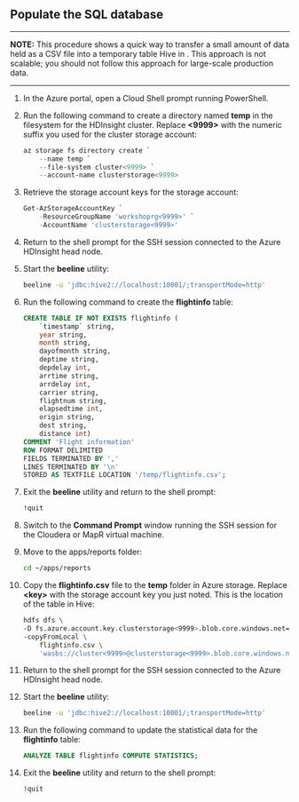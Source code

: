 ## Populate the SQL database

---

**NOTE:**
This procedure shows a quick way to transfer a small amount of data held as a CSV file into a temporary table Hive in . This approach is not scalable; you should not follow this approach for large-scale production data.

---

1.  In the Azure portal, open a Cloud Shell prompt running PowerShell.

1. Run the following command to create a directory named **temp** in the filesystem for the HDInsight cluster. Replace **\<9999\>** with the numeric suffix you used for the cluster storage account:

    ```PowerShell
    az storage fs directory create `
        --name temp `
        --file-system cluster<9999> `
        --account-name clusterstorage<9999>
    ```

1. Retrieve the storage account keys for the storage account:

    ```PowerShell
    Get-AzStorageAccountKey `
        -ResourceGroupName 'workshoprg<9999>' `
        -AccountName 'clusterstorage<9999>'
    ```

1. Return to the shell prompt for the SSH session connected to the Azure HDInsight head node.

1. Start the **beeline** utility:

    ```bash
    beeline -u 'jdbc:hive2://localhost:10001/;transportMode=http'
    ```

1. Run the following command to create the **flightinfo** table:

    ```sql
    CREATE TABLE IF NOT EXISTS flightinfo ( 
        `timestamp` string,
        year string,
        month string,
        dayofmonth string,
        deptime string,
        depdelay int,
        arrtime string,
        arrdelay int,
        carrier string,
        flightnum string,
        elapsedtime int,
        origin string,
        dest string,
        distance int)
    COMMENT 'Flight information'
    ROW FORMAT DELIMITED
    FIELDS TERMINATED BY ','
    LINES TERMINATED BY '\n'
    STORED AS TEXTFILE LOCATION '/temp/flightinfo.csv';
    ```

1. Exit the **beeline** utility and return to the shell prompt:

    ```sql
    !quit
    ```

1. Switch to the **Command Prompt** window running the SSH session for the Cloudera or MapR virtual machine.

1. Move to the apps/reports folder:

    ```bash
    cd ~/apps/reports
    ```

1. Copy the **flightinfo.csv** file to the **temp** folder in Azure storage. Replace **\<key\>** with the storage account key you just noted. This is the location of the table in Hive:


    ```bash
    hdfs dfs \
    -D fs.azure.account.key.clusterstorage<9999>.blob.core.windows.net='<key>' \
    -copyFromLocal \
        flightinfo.csv \
        'wasbs://cluster<9999>@clusterstorage<9999>.blob.core.windows.net/temp/flightinfo.csv'
    ```

1. Return to the shell prompt for the SSH session connected to the Azure HDInsight head node.

1. Start the **beeline** utility:

    ```bash
    beeline -u 'jdbc:hive2://localhost:10001/;transportMode=http'
    ```

1. Run the following command to update the statistical data for the **flightinfo** table:

    ```sql
    ANALYZE TABLE flightinfo COMPUTE STATISTICS;
    ```

1. Exit the **beeline** utility and return to the shell prompt:

    ```sql
    !quit
    ```

